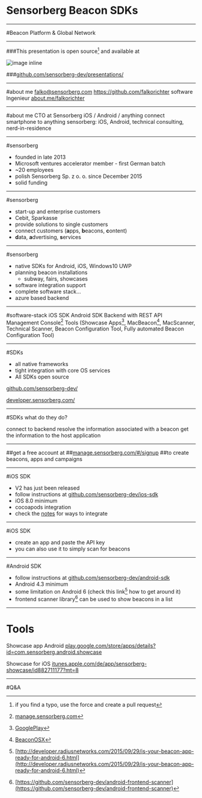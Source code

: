 # Sensorberg Beacon SDKs

---


#Beacon Platform & Global Network

---

###This presentation is open source[^1] and available at 

![image inline](https://zxing.org/w/chart?cht=qr&chs=350x350&chld=L&choe=UTF-8&chl=https%3A%2F%2Fgithub.com%2Fsensorberg-dev%2Fpresentations%2Ftree%2Fmaster%2F2016-02-20_qhackathon)

###[github.com/sensorberg-dev/presentations/](https://github.com/sensorberg-dev/presentations/tree/master/2016-02-20_qhackathon)

[^1]: if you find a typo, use the force and create a pull request 

---
#about me
falko@sensorberg.com
https://github.com/falkorichter
software Ingenieur
[about.me/falkorichter](http://about.me/falkorichter)

---
#about me
CTO at Sensorberg
iOS / Android / anything
connect smartphone to anything
sensorberg: iOS, Android, technical consulting, nerd-in-residence

---
#sensorberg
* founded in late 2013
* Microsoft ventures accelerator member - first German batch
* ~20 employees
* polish Sensorberg Sp. z o. o. since December 2015
* solid funding

---
#sensorberg
* start-up and enterprise customers
* Cebit, Sparkasse
* provide solutions to single customers
* connect customers (**a**pps, **b**eacons, **c**ontent)
* **d**ata, **a**dvertising, **s**ervices

---
#sensorberg
* native SDKs for Android, iOS, Windows10 UWP
* planning beacon installations
    * subway, fairs, showcases
* software integration support
* complete software stack...
* azure based backend

---
#software-stack
iOS SDK
Android SDK
Backend with REST API
Management Console[^2]
Tools (Showcase Apps[^3], MacBeacon[^4], MacScanner, Technical Scanner, Beacon Configuration Tool, Fully automated Beacon Configuration Tool)

[^2]: [manage.sensorberg.com](https://manage.sensorberg.com)

[^4]: [BeaconOSX](https://github.com/sensorberg-dev/BeaconOSX)

[^3]: [GooglePlay](https://play.google.com/store/apps/developer?id=Sensorberg+GmbH)

---
#SDKs

* all native frameworks
* tight integration with core OS services
* All SDKs open source

[github.com/sensorberg-dev/](https://github.com/sensorberg-dev/)

[developer.sensorberg.com/](http://developer.sensorberg.com/)

---
#SDKs what do they do?

connect to backend
resolve the information associated with a beacon
get the information to the host application


---
##get a free account at 
##[manage.sensorberg.com/#/signup](https://manage.sensorberg.com/#/signup)
##to create beacons, apps and campaigns

---
#iOS SDK

* V2 has just been released
* follow instructions at [github.com/sensorberg-dev/ios-sdk](https://github.com/sensorberg-dev/ios-sdk)
* iOS 8.0 minimum
* cocoapods integration
* check the [notes](https://github.com/sensorberg-dev/ios-sdk#notes) for ways to integrate

---
#iOS SDK

* create an app and paste the API key
* you can also use it to simply scan for beacons

---
#Android SDK

* follow instructions at [github.com/sensorberg-dev/android-sdk](https://github.com/sensorberg-dev/android-sdk)
* Android 4.3 minimum
* some limitation on Android 6 (check this link[^5] how to get around it)
* frontend scanner library[^6] can be used to show beacons in a list

[^5]: [http://developer.radiusnetworks.com/2015/09/29/is-your-beacon-app-ready-for-android-6.html](http://developer.radiusnetworks.com/2015/09/29/is-your-beacon-app-ready-for-android-6.html)
[^6]: [https://github.com/sensorberg-dev/android-frontend-scanner](https://github.com/sensorberg-dev/android-frontend-scanner)

---
# Tools

Showcase app Android
[play.google.com/store/apps/details?id=com.sensorberg.android.showcase](https://play.google.com/store/apps/details?id=com.sensorberg.android.showcase)

Showcase for iOS
[itunes.apple.com/de/app/sensorberg-showcase/id882711177?mt=8](https://itunes.apple.com/de/app/sensorberg-showcase/id882711177?mt=8)

---
#Q&A


